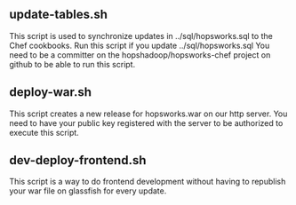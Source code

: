 
## update-tables.sh

This script is used to synchronize updates in ../sql/hopsworks.sql to the Chef cookbooks.
Run this script if you update ../sql/hopsworks.sql
You need to be a committer on the hopshadoop/hopsworks-chef project on github to be able to run this script.


## deploy-war.sh

This script creates a new release for hopsworks.war on our http server. You need to have your public
key registered with the server to be authorized to execute this script.

## dev-deploy-frontend.sh

This script is a way to do frontend development without having to republish your war file on glassfish for every update.
